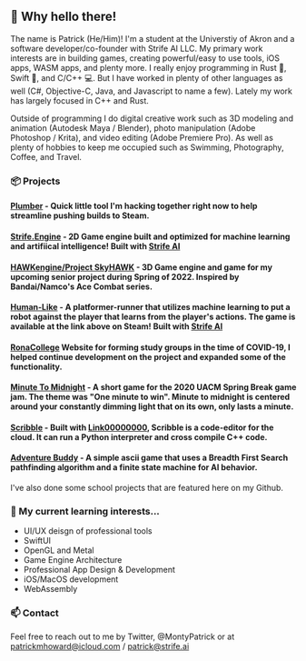 ## 👋 Why hello there!
The name is Patrick (He/Him)! I'm a student at the Universtiy of Akron and a software developer/co-founder with Strife AI LLC. 
My primary work interests are in building games, creating powerful/easy to use tools, iOS apps, WASM apps, and plenty more. I really enjoy programming in Rust 🦀, Swift 🍎, and C/C++ 💻. But I have worked in plenty of other languages as well (C#, Objective-C, Java, and Javascript to name a few). Lately my work has largely focused in C++ and Rust.

Outside of programming I do digital creative work such as 3D modeling and animation (Autodesk Maya / Blender), photo manipulation (Adobe Photoshop / Krita), and video editing (Adobe Premiere Pro). As well as plenty of hobbies to keep me occupied such as Swimming, Photography, Coffee, and Travel.

### 📦 Projects
#### [Plumber](https://github.com/PatrickHoward/plumber) - Quick little tool I'm hacking together right now to help streamline pushing builds to Steam.

#### [Strife.Engine](https://github.com/Strife-AI/Strife.Engine) - 2D Game engine built and optimized for machine learning and artifiical intelligence! Built with [Strife AI](https://github.com/Strife-AI)

#### [HAWKengine/Project SkyHAWK](https://github.com/PatrickHoward/project-skyhawk) - 3D Game engine and game for my upcoming senior project during Spring of 2022. Inspired by Bandai/Namco's Ace Combat series.

#### [Human-Like](https://store.steampowered.com/app/1400190/Human-Like) - A platformer-runner that utilizes machine learning to put a robot against the player that learns from the player's actions. The game is available at the link above on Steam! Built with [Strife AI](https://github.com/Strife-AI)

#### [RonaCollege](https://ronacollege.com) Website for forming study groups in the time of COVID-19, I helped continue development on the project and expanded some of the functionality.

#### [Minute To Midnight](https://github.com/PatrickHoward/minute-to-midnight) - A short game for the 2020 UACM Spring Break game jam. The theme was "One minute to win". Minute to midnight is centered around your constantly dimming light that on its own, only lasts a minute.

#### [Scribble](https://github.com/Scribble-Editor) - Built with [Link00000000](https://github.com/link00000000), Scribble is a code-editor for the cloud. It can run a Python interpreter and cross compile C++ code.

#### [Adventure Buddy](https://github.com/PatrickHoward/Adventure-Buddy) - A simple ascii game that uses a Breadth First Search pathfinding algorithm and a finite state machine for AI behavior.

I've also done some school projects that are featured here on my Github.

### 🤔 My current learning interests...
* UI/UX deisgn of professional tools
* SwiftUI
* OpenGL and Metal
* Game Engine Architecture
* Professional App Design & Development
* iOS/MacOS development
* WebAssembly

### 📫 Contact
Feel free to reach out to me by Twitter, @MontyPatrick or at patrickmhoward@icloud.com / patrick@strife.ai

<!--
**PatrickHoward/PatrickHoward** is a ✨ _special_ ✨ repository because its `README.md` (this file) appears on your GitHub profile.

Here are some ideas to get you started:

- 🔭 I’m currently working on ...
- 🌱 I’m currently learning ...
- 👯 I’m looking to collaborate on ...
- 🤔 I’m looking for help with ...
- 💬 Ask me about ...
- 📫 How to reach me: ...
- 😄 Pronouns: ...
- ⚡ Fun fact: ...
-->
